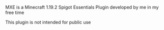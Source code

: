 MXE is a Minecraft 1.19.2 Spigot Essentials Plugin developed by me in my free time

This plugin is not intended for public use
